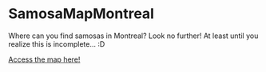# SamosaMapMontreal
Where can you find samosas in Montreal? Look no further! At least until you realize this is incomplete... :D

[Access the map here!](https://bencoullneveu.github.io/SamosaMapMontreal/)      